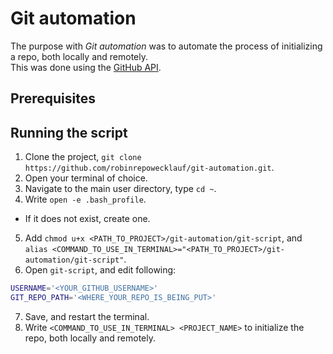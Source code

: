 # Git automation
The purpose with *Git automation* was to automate the process of initializing a repo, both locally and remotely.  
This was done using the [GitHub API](https://developer.github.com/v3/repos/).

## Prerequisites


## Running the script
1. Clone the project, `git clone https://github.com/robinrepowecklauf/git-automation.git`.
2. Open your terminal of choice.
3. Navigate to the main user directory, type `cd ~`.
4. Write `open -e .bash_profile`.
  - If it does not exist, create one.
5. Add `chmod u+x <PATH_TO_PROJECT>/git-automation/git-script`, and   
`alias <COMMAND_TO_USE_IN_TERMINAL>="<PATH_TO_PROJECT>/git-automation/git-script"`.
6. Open `git-script`, and edit following: 
```sh
USERNAME='<YOUR_GITHUB_USERNAME>'
GIT_REPO_PATH='<WHERE_YOUR_REPO_IS_BEING_PUT>'
```
7. Save, and restart the terminal.
8. Write `<COMMAND_TO_USE_IN_TERMINAL> <PROJECT_NAME>` to initialize the repo, both locally and remotely.
